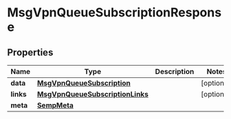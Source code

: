 

# MsgVpnQueueSubscriptionResponse


## Properties

| Name | Type | Description | Notes |
|------------ | ------------- | ------------- | -------------|
|**data** | [**MsgVpnQueueSubscription**](MsgVpnQueueSubscription.md) |  |  [optional] |
|**links** | [**MsgVpnQueueSubscriptionLinks**](MsgVpnQueueSubscriptionLinks.md) |  |  [optional] |
|**meta** | [**SempMeta**](SempMeta.md) |  |  |




